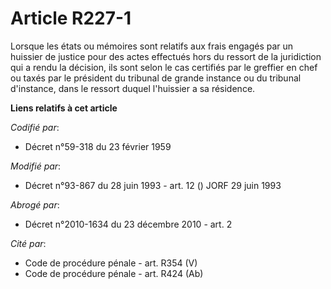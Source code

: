 # Article R227-1

Lorsque les états ou mémoires sont relatifs aux frais engagés par un huissier de justice pour des actes effectués hors du
ressort de la juridiction qui a rendu la décision, ils sont selon le cas certifiés par le greffier en chef ou taxés par le
président du tribunal de grande instance ou du tribunal d'instance, dans le ressort duquel l'huissier a sa résidence.

**Liens relatifs à cet article**

_Codifié par_:

  - Décret n°59-318 du 23 février 1959

_Modifié par_:

  - Décret n°93-867 du 28 juin 1993 - art. 12 () JORF 29 juin 1993

_Abrogé par_:

  - Décret n°2010-1634 du 23 décembre 2010 - art. 2

_Cité par_:

  - Code de procédure pénale - art. R354 (V)
  - Code de procédure pénale - art. R424 (Ab)
